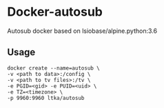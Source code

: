 # Docker-autosub
Autosub docker based on lsiobase/alpine.python:3.6

## Usage

```
docker create --name=autosub \
-v <path to data>:/config \
-v <path to tv files>:/tv \
-e PGID=<gid> -e PUID=<uid> \
-e TZ=<timezone> \
-p 9960:9960 ltka/autosub
```
